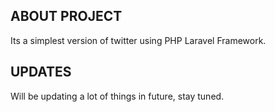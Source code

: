 ## ABOUT PROJECT

Its a simplest version of twitter using PHP Laravel Framework.

## UPDATES

Will be updating a lot of things in future, stay tuned.


